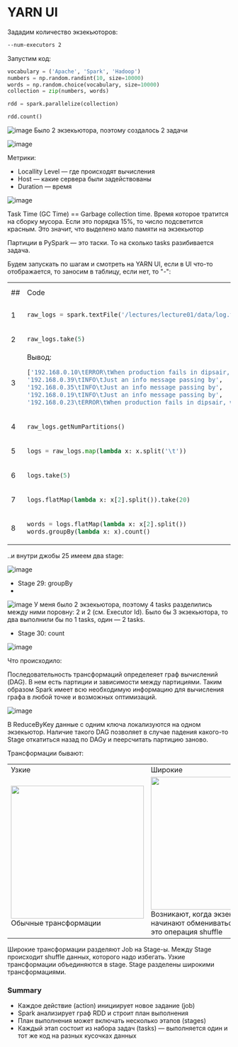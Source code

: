 # YARN UI

Зададим количество экзекьюторов:
```bash
--num-executors 2
```

Запустим код:

```python
vocabulary = ('Apache', 'Spark', 'Hadoop')
numbers = np.random.randint(10, size=10000)
words = np.random.choice(vocabulary, size=10000)
collection = zip(numbers, words)

rdd = spark.parallelize(collection)

rdd.count()
```

![image](https://user-images.githubusercontent.com/36137274/205499704-031c022c-1456-499b-a190-8fd185a1cd7c.png)
Было 2 экзекьютора, поэтому создалось 2 задачи

![image](https://user-images.githubusercontent.com/36137274/205499729-690c0641-d533-45cd-be5d-79de73f10a23.png)

Метрики:

- Locallity Level — где происходят вычисления
- Host — какие сервера были задействованы
- Duration — время

![image](https://user-images.githubusercontent.com/36137274/205499761-2a558602-e697-4e25-9e98-e268cefc6ddf.png)

Task Time (GC Time) == Garbage collection time. Время которое тратится на сборку мусора. Если это порядка 15%, то число подсветится красным. Это значит, что выделено мало памяти на экзекьютор

Партиции в PySpark — это таски. То на сколько tasks разибивается задача.

Будем запускать по шагам и смотреть на YARN UI, если в UI что-то отображается, то заносим в таблицу, если нет, то "-":

<table>
<tr>
  <td> ## </td> <td> Code </td> <td> YARN UI </td>
  </tr>
  <tr>
  <td> 1 </td>
  <td>

  ```python
  raw_logs = spark.textFile('/lectures/lecture01/data/log.txt')
  ```

  </td>
  <td> - </td>
</tr>
<tr>
  <td> 2 </td>
  <td>

  ```python
  raw_logs.take(5)
  ```

  </td>
  <td> <img src="https://user-images.githubusercontent.com/36137274/205500220-138b6df0-2078-47af-912f-f1a64602127d.png" height = 20px > </td>
</tr>
<tr>
  <td> 3 </td>
  <td>
  Вывод:
    
  ```bash
  ['192.168.0.10\tERROR\tWhen production fails in dipsair, whom you gonna call?',
 '192.168.0.39\tINFO\tJust an info message passing by',
 '192.168.0.35\tINFO\tJust an info message passing by',
 '192.168.0.19\tINFO\tJust an info message passing by',
 '192.168.0.23\tERROR\tWhen production fails in dipsair, whom you gonna call?']
  ```

  </td>
  <td> - </td>
</tr>
<tr>
  <td> 4 </td>
  <td>

  ```python
  raw_logs.getNumPartitions()
  ```

  </td>
  <td> - </td>
</tr>
<tr>
  <td> 5 </td>
  <td>

  ```python
  logs = raw_logs.map(lambda x: x.split('\t'))
  ```

  </td>
  <td> - </td>
</tr>
<tr>
  <td> 6 </td>
  <td>

  ```python
  logs.take(5)
  ```
    
  </td>
  <td> <img src="https://user-images.githubusercontent.com/36137274/205501107-e8b9ad48-94ca-4267-a6b1-216849352955.png" height = 20px > </td>
</tr>
<tr>
  <td> 7 </td>
  <td>

  ```python
  logs.flatMap(lambda x: x[2].split()).take(20)
  ```
    
  </td>
  <td> <img src="https://user-images.githubusercontent.com/36137274/205501197-5adde150-cc29-41a4-9e46-6aa955e2e48f.png" height = 20px > </td>
</tr>
<tr>
  <td> 8 </td>
  <td>

  ```python
  words = logs.flatMap(lambda x: x[2].split())
  words.groupBy(lambda x: x).count()
  ```

  </td>
  <td> <img src="https://user-images.githubusercontent.com/36137274/205501228-d042047e-c1eb-4d59-a028-b8debd652635.png" height = 20px > </td>
</tr>
</table>

..и внутри джобы 25 имеем два stage:

![image](https://user-images.githubusercontent.com/36137274/205511987-36dee1eb-ef2d-4fa3-baf9-dfbd702e44a5.png)

- Stage 29: groupBy
- 
![image](https://user-images.githubusercontent.com/36137274/205512055-2cfe2320-ef64-46fb-bb94-19f873779bbc.png)
У меня было 2 экзекьютора, поэтому 4 tasks разделились между ними поровну: 2 и 2 (см. Executor Id). Было бы 3 экзекьютора, то два выполнили бы по 1 tasks, один — 2 tasks.

- Stage 30: count

![image](https://user-images.githubusercontent.com/36137274/205512077-f7aa9585-8c10-4844-9450-6bc6b479a780.png)

Что происходило:

Последовательность трансформаций определеяет граф вычислений (DAG). В нем есть партиции и зависимости между партициями. Таким образом Spark имеет всю необходимую информацию для вычисления графа в любой точке и возможных оптимизаций.

![image](https://user-images.githubusercontent.com/36137274/205501283-1f200948-d9cf-48ad-b3d4-8c4ce09da835.png)

В ReduceByKey данные с одним ключа локализуются на одном экзекьютор. Наличие такого DAG позволяет в случае падения какого-то Stage откатиться назад по DAGу и пеерсчитать партицию заново.

Трансформации бывают:

<table>
<tr>
  <td> Узкие </td>
  <td> Широкие </td>
</tr>
<tr>
  <td> <img src="https://user-images.githubusercontent.com/36137274/205501365-f7578174-90f4-4141-a436-615191a4facc.png" height = 300px > 
  Обычные трансформации
  </td>
  <td> <img src="https://user-images.githubusercontent.com/36137274/205501404-c02a683b-28de-4fc8-a718-baee2271baba.png" height = 300px > 
  Возникают, когда экзекьюторы начинают обмениваться данными — это операция shuffle
  </td>
</tr>
</table>

Широкие трансформации разделяют Job на Stage-ы. Между Stage происходит shuffle данных, которого надо избегать. Узкие трансформации объединяются в stage. Stage разделены широкими трансформациями.

### Summary

- Каждое действие (action) инициирует новое задание (job)
- Spark анализирует граф RDD и строит план выполнения
- План выполнения может включать несколько этапов (stages)
- Каждый этап состоит из набора задач (tasks) — выполняется один и тот же код на разных кусочках данных
